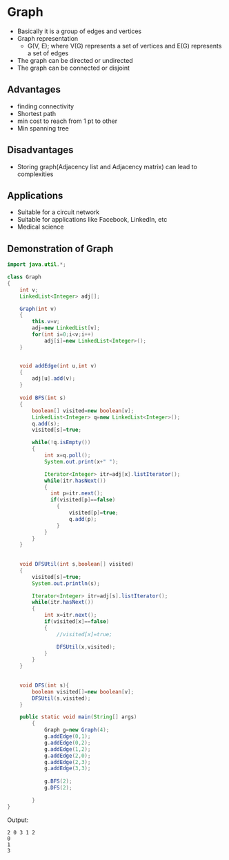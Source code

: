 # Graph
* Basically it is a group of edges and vertices
* Graph representation
  - G(V, E); where V(G) represents a set of vertices and E(G) represents a set of edges
* The graph can be directed or undirected
* The graph can be connected or disjoint

## Advantages
* finding connectivity
* Shortest path
* min cost to reach from 1 pt to other
* Min spanning tree

## Disadvantages
* Storing graph(Adjacency list and Adjacency matrix) can lead to complexities

## Applications
* Suitable for a circuit network
* Suitable for applications like Facebook, LinkedIn, etc
* Medical science

## Demonstration of Graph
```java
import java.util.*;

class Graph
{
	int v;
	LinkedList<Integer> adj[];

	Graph(int v)
	{
		this.v=v;
		adj=new LinkedList[v];
		for(int i=0;i<v;i++)
			adj[i]=new LinkedList<Integer>();
	}


	void addEdge(int u,int v)
	{
		adj[u].add(v);
	}
	
	void BFS(int s)
	{
		boolean[] visited=new boolean[v];
		LinkedList<Integer> q=new LinkedList<Integer>();
		q.add(s);
		visited[s]=true;

		while(!q.isEmpty())
		{
			int x=q.poll();
			System.out.print(x+" ");

			Iterator<Integer> itr=adj[x].listIterator();
			while(itr.hasNext())
			{
			  int p=itr.next();
			  if(visited[p]==false)
				{
					visited[p]=true;
					q.add(p);
				}
			}
		}
	}
	
	
	void DFSUtil(int s,boolean[] visited)
	{
		visited[s]=true;
		System.out.println(s);

		Iterator<Integer> itr=adj[s].listIterator();
		while(itr.hasNext())
		{
			int x=itr.next();
			if(visited[x]==false)
			{                                                        
				//visited[x]=true;

				DFSUtil(x,visited);
			} 
		}
	}
	
	
	void DFS(int s){
		boolean visited[]=new boolean[v];
		DFSUtil(s,visited);
	}

	public static void main(String[] args)
		{
			Graph g=new Graph(4);
			g.addEdge(0,1);
			g.addEdge(0,2);
			g.addEdge(1,2);
			g.addEdge(2,0);
			g.addEdge(2,3);
			g.addEdge(3,3);
			
			g.BFS(2);
			g.DFS(2);

		}
}
```
Output:
```
2 0 3 1 2
0
1
3
```